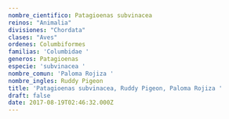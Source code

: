 ```yaml
---
nombre_cientifico: Patagioenas subvinacea
reinos: "Animalia"
divisiones: "Chordata"
clases: "Aves"
ordenes: Columbiformes
familias: 'Columbidae '
generos: Patagioenas
especie: 'subvinacea '
nombre_comun: 'Paloma Rojiza '
nombre_ingles: Ruddy Pigeon
title: 'Patagioenas subvinacea, Ruddy Pigeon, Paloma Rojiza '
draft: false
date: 2017-08-19T02:46:32.000Z
---
```


